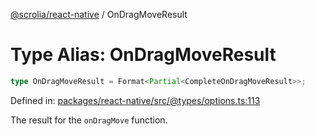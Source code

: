 [@scrolia/react-native](../README.md) / OnDragMoveResult

# Type Alias: OnDragMoveResult

```ts
type OnDragMoveResult = Format<Partial<CompleteOnDragMoveResult>>;
```

Defined in: [packages/react-native/src/@types/options.ts:113](https://github.com/scrolia/react-native/blob/107e0a978a4d75b58537d45c6e53de02c37b518c/packages/react-native/src/@types/options.ts#L113)

The result for the `onDragMove` function.

